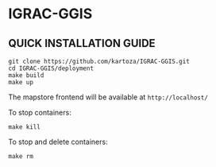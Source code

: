 # IGRAC-GGIS

## QUICK INSTALLATION GUIDE
```
git clone https://github.com/kartoza/IGRAC-GGIS.git
cd IGRAC-GGIS/deployment
make build
make up
```

The mapstore frontend will be available at `http://localhost/`

To stop containers:
```
make kill
```

To stop and delete containers:
```
make rm
```
